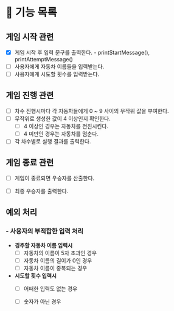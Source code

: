 # 🎯 기능 목록

## 게임 시작 관련
- [X] 게임 시작 후 입력 문구를 출력한다. - printStartMessage(), printAttemptMessage()
- [ ] 사용자에게 자동차 이름들을 입력받는다.
- [ ] 사용자에게 시도할 횟수를 입력받는다.

## 게임 진행 관련
- [ ] 차수 진행시마다 각 자동차들에게 0 ~ 9 사이의 무작위 값을 부여한다.
- [ ] 무작위로 생성한 값이 4 이상인지 확인한다.
   - [ ] 4 이상인 경우는 자동차를 전진시킨다.
   - [ ] 4 미만인 경우는 자동차를 멈춘다.
- [ ] 각 차수별로 실행 결과를 출력한다.

## 게임 종료 관련
- [ ] 게임이 종료되면 우승자를 산출한다.
- [ ] 최종 우승자를 출력한다.


## 예외 처리
### - 사용자의 부적합한 입력 처리
- **경주할 자동차 이름 입력시**
    - [ ] 자동차의 이름이 5자 초과인 경우
    - [ ] 자동차 이름의 길이가 0인 경우
    - [ ] 자동차 이름이 중복되는 경우 
- **시도할 횟수 입력시**
  - [ ] 어떠한 입력도 없는 경우
  - [ ] 숫자가 아닌 경우

